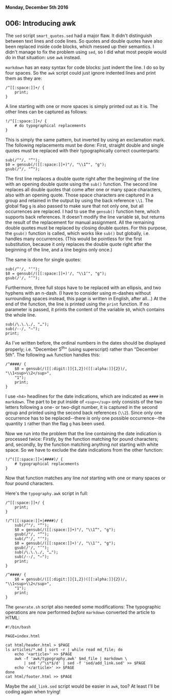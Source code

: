 #### Monday, December 5th 2016

## 006: Introducing awk

The `sed` script `smart_quotes.sed` had a major flaw. It didn't distinguish
between text lines and code lines. So quotes and double quotes have also
been replaced inside code blocks, which messed up their semantics. I didn't
manage to fix the problem using `sed`, so I did what most people would do
in that situation: use `awk` instead.

`markdown` has an easy syntax for code blocks: just indent the line. I do
so by four spaces. So the `awk` script could just ignore indented lines and
print them as they are:

    /^[[:space:]]+/ {
        print;
    }

A line starting with one or more spaces is simply printed out as it is. The
other lines can be captured as follows:

    !/^[[:space:]]+/ {
        # do typographical replacements
    }

This is simply the same pattern, but inverted by using an exclamation
mark. The following replacements must be done: First, straight double and
single quotes must be replaced with their typographically correct counterparts:

    sub(/^"/, "“");
    $0 = gensub(/([[:space:]]+)"/, "\\1“", "g");
    gsub(/"/, "”");

The first line replaces a double quote right after the beginning of the line
with an opening double quote using the `sub()` function. The second line
replaces all double quotes that come after one or many space characters,
also with an opening quote. Those space characters are captured in a group
and retained in the output by using the back reference `\\1`. The global flag
`g` is also passed to make sure that not only one, but all occurrences are
replaced. I had to use the `gensub()` function here, which supports back
references. It doesn't modify the line variable `$0`, but returns the result
of the replacement for manual assignment. All the remaining double quotes
must be replaced by closing double quotes. For this purpose, the `gsub()`
function is called, which works like `sub()` but globally, i.e. handles many
occurrences. (This would be pointless for the first substitution, because
it only replaces the double quote right after the beginning of the line,
and a line begins only once.)

The same is done for single quotes:

    sub(/^'/, "‘");
    $0 = gensub(/([[:space:]]+)'/, "\\1‘", "g");
    gsub(/'/, "’");

Furthermore, three full stops have to be replaced with an ellipsis, and two
hyphens with an n-dash. (I have to consider using m-dashes without surrounding
spaces instead, this page is written in English, after all...) At the end of
the function, the line is printed using the `print` function. If no parameter
is passed, it prints the content of the variable `$0`, which contains the
whole line.

    sub(/\.\.\./, "…");
    sub(/--/, "‒");
    print;

As I've written before, the ordinal numbers in the dates should be displayed
properly; i.e. "December 5<sup>th</sup>" (using superscript) rather than
"December 5th". The following `awk` function handles this:

    /^####/ {
        $0 = gensub(/([[:digit:]]{1,2})([[:alpha:]]{2})/, "\\1<sup>\\2</sup>",
        "1");
        print;
    }

I use `<h4>` headlines for the date indications, which are indicated as
`####` in `markdown`. The part to be put inside of `<sup></sup>` only
consists of the two letters following a one- or two-digit number, it is
captured in the second group and printed using the second back references
(`\\2`). Since only one occurrence has to be replaced--there _is_ only one
possible occurrence--the quantity `1` rather than the flag `g` has been used.

Now we run into the problem that the line containing the date indication
is processed twice: Firstly, by the function matching for pound characters;
and, secondly, by the function matching anything _not_ starting with white
space. So we have to exclude the date indications from the other function:

    !/^([[:space:]]+|####)/ {
        # typographical replacements
    }

Now that function matches any line _not_ starting with one or many spaces
or four pound characters.

Here's the `typography.awk` script in full:

    /^[[:space:]]+/ {
        print;
    }

    !/^([[:space:]]+|####)/ {
        sub(/^"/, "“");
        $0 = gensub(/([[:space:]]+)"/, "\\1“", "g");
        gsub(/"/, "”");
        sub(/^'/, "‘");
        $0 = gensub(/([[:space:]]+)'/, "\\1‘", "g");
        gsub(/'/, "’");
        sub(/\.\.\./, "…");
        sub(/--/, "‒");
        print;
    }

    /^####/ {
        $0 = gensub(/([[:digit:]]{1,2})([[:alpha:]]{2})/, "\\1<sup>\\2</sup>",
        "1");
        print;
    }

The `generate.sh` script also needed some modifications: The typographic
operations are now performed _before_ `markdown` converted the article to HTML:

    #!/bin/bash

    PAGE=index.html

    cat html/header.html > $PAGE
    ls articles/*.md | sort -r | while read md_file; do
        echo '<article>' >> $PAGE
        awk -f 'awk/typography.awk' $md_file | markdown \
            | sed '/^\s*$/d' | sed -f 'sed/add_link.sed' >> $PAGE
        echo '</article>' >> $PAGE
    done
    cat html/footer.html >> $PAGE

Maybe the `add_link.sed` script would be easier in `awk`, too? At least I'll
be coding again when trying!
